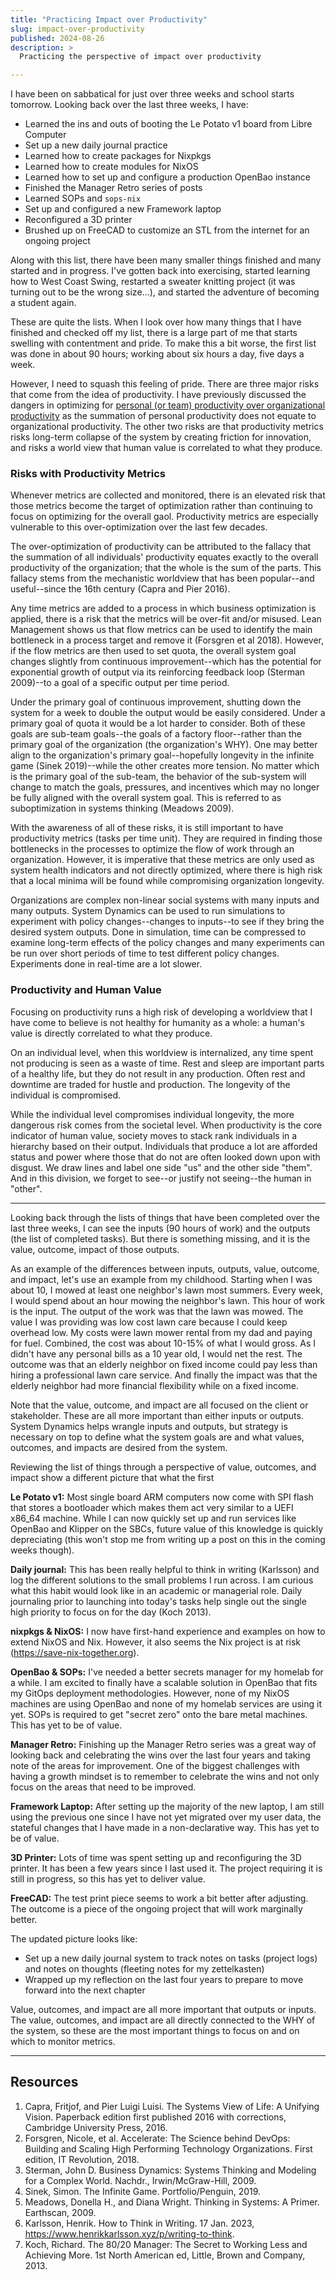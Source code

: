 ```yaml
---
title: "Practicing Impact over Productivity"
slug: impact-over-productivity
published: 2024-08-26
description: >
  Practicing the perspective of impact over productivity

---
```


I have been on sabbatical for just over three weeks and school starts tomorrow. Looking back over
the last three weeks, I have:

- Learned the ins and outs of booting the Le Potato v1 board from Libre Computer
- Set up a new daily journal practice
- Learned how to create packages for Nixpkgs
- Learned how to create modules for NixOS
- Learned how to set up and configure a production OpenBao instance
- Finished the Manager Retro series of posts
- Learned SOPs and `sops-nix`
- Set up and configured a new Framework laptop
- Reconfigured a 3D printer
- Brushed up on FreeCAD to customize an STL from the internet for an ongoing project

Along with this list, there have been many smaller things finished and many started and in progress.
I've gotten back into exercising, started learning how to West Coast Swing, restarted a sweater
knitting project (it was turning out to be the wrong size...), and started the adventure of becoming
a student again.

These are quite the lists. When I look over how many things that I have finished and checked off my
list, there is a large part of me that starts swelling with contentment and pride. To make this a
bit worse, the first list was done in about 90 hours; working about six hours a day, five days a
week.

However, I need to squash this feeling of pride. There are three major risks that come from the idea
of productivity. I have previously discussed the dangers in optimizing for [personal (or team)
productivity over organizational productivity](./posts/personal-vs-org-productivity) as the
summation of personal productivity does not equate to organizational productivity. The other two
risks are that productivity metrics risks long-term collapse of the system by creating friction for
innovation, and risks a world view that human value is correlated to what they produce.


### Risks with Productivity Metrics

Whenever metrics are collected and monitored, there is an elevated risk that those metrics become
the target of optimization rather than continuing to focus on optimizing for the overall gaol.
Productivity metrics are especially vulnerable to this over-optimization over the last few decades. 

The over-optimization of productivity can be attributed to the fallacy that the summation of all
individuals' productivity equates exactly to the overall productivity of the organization; that the
whole is the sum of the parts. This fallacy stems from the mechanistic worldview that has been
popular--and useful--since the 16th century (Capra and Pier 2016). 


Any time metrics are added to a process in which business
optimization is applied, there is a risk that the metrics will be over-fit and/or misused. Lean
Management shows us that flow metrics can be used to identify the main bottleneck in a process
target and remove it (Forsgren et al 2018). However, if the flow metrics are then used to set quota,
the overall system goal changes slightly from continuous improvement--which has the potential for
exponential growth of output via its reinforcing feedback loop (Sterman 2009)--to a goal of a specific
output per time period. 

Under the primary goal of continuous improvement, shutting down the system for a week to double the
output would be easily considered. Under a primary goal of quota it would be a lot harder to
consider. Both of these goals are sub-team goals--the goals of a factory floor--rather than the
primary goal of the organization (the organization's WHY). One may better align to the
organization's primary goal--hopefully longevity in the infinite game (Sinek 2019)--while the other
creates more tension. No matter which is the primary goal of the sub-team, the behavior of the
sub-system will change to match the goals, pressures, and incentives which may no longer be fully
aligned with the overall system goal. This is referred to as suboptimization in systems thinking
(Meadows 2009).

With the awareness of all of these risks, it is still important to have productivity metrics (tasks
per time unit). They are required in finding those bottlenecks in the processes to optimize
the flow of work through an organization. However, it is imperative that these metrics are only used
as system health indicators and not directly optimized, where there is high risk that a local minima
will be found while compromising organization longevity.

Organizations are complex non-linear social systems with many inputs and many outputs. System
Dynamics can be used to run simulations to experiment with policy changes--changes to inputs--to see
if they bring the desired system outputs. Done in simulation, time can be compressed to examine
long-term effects of the policy changes and many experiments can be run over short periods of time
to test different policy changes. Experiments done in real-time are a lot slower.


### Productivity and Human Value

Focusing on productivity runs a high risk of developing a worldview that I have come to believe is
not healthy for humanity as a whole: a human's value is directly correlated to what they produce.

On an individual level, when this worldview is internalized, any time spent not producing is seen as
a waste of time. Rest and sleep are important parts of a healthy life, but they do not result in any
production. Often rest and downtime are traded for hustle and production. The longevity of the
individual is compromised.

While the individual level compromises individual longevity, the more dangerous risk comes from the
societal level. When productivity is the core indicator of human value, society moves to stack rank
individuals in a hierarchy based on their output. Individuals that produce a lot are afforded status
and power where those that do not are often looked down upon with disgust. We draw lines and label
one side "us" and the other side "them". And in this division, we forget to see--or justify not
seeing--the human in "other".

---

Looking back through the lists of things that have been completed over the last three weeks, I can
see the inputs (90 hours of work) and the outputs (the list of completed tasks). But there is
something missing, and it is the value, outcome, impact of those outputs.

As an example of the differences between inputs, outputs, value, outcome, and impact, let's use an
example from my childhood. Starting when I was about 10, I mowed at least one neighbor's lawn most
summers. Every week, I would spend about an hour mowing the neighbor's lawn. This hour of work is
the input. The output of the work was that the lawn was mowed. The value I was providing was low
cost lawn care because I could keep overhead low. My costs were lawn mower rental from my dad and
paying for fuel. Combined, the cost was about 10-15% of what I would gross. As I didn't have any
personal bills as a 10 year old, I would net the rest. The outcome was that an elderly neighbor on
fixed income could pay less than hiring a professional lawn care service. And finally the impact was
that the elderly neighbor had more financial flexibility while on a fixed income. 

Note that the value, outcome, and impact are all focused on the client or stakeholder. These are all
more important than either inputs or outputs. System Dynamics helps wrangle inputs and outputs, but
strategy is necessary on top to define what the system goals are and what values, outcomes, and
impacts are desired from the system.

Reviewing the list of things through a perspective of value, outcomes, and impact show a different
picture that what the first 

**Le Potato v1:** Most single board ARM computers now come with SPI flash that stores a bootloader
which makes them act very similar to a UEFI x86_64 machine. While I can now quickly set up and run
services like OpenBao and Klipper on the SBCs, future value of this knowledge is quickly
depreciating (this won't stop me from writing up a post on this in the coming weeks though).

**Daily journal:** This has been really helpful to think in writing (Karlsson) and log the different
solutions to the small problems I run across. I am curious what this habit would look like in an
academic or managerial role. Daily journaling prior to launching into today's tasks help single out
the single high priority to focus on for the day (Koch 2013).

**nixpkgs & NixOS:** I now have first-hand experience and examples on how to extend NixOS and Nix.
However, it also seems the Nix project is at risk (https://save-nix-together.org).

**OpenBao & SOPs:** I've needed a better secrets manager for my homelab for a while. I am excited to
finally have a scalable solution in OpenBao that fits my GitOps deployment methodologies. However,
none of my NixOS machines are using OpenBao and none of my homelab services are using it yet. SOPs
is required to get "secret zero" onto the bare metal machines. This has yet to be of value.

**Manager Retro:** Finishing up the Manager Retro series was a great way of looking back and
celebrating the wins over the last four years and taking note of the areas for improvement. One of
the biggest challenges with having a growth mindset is to remember to celebrate the wins and not
only focus on the areas that need to be improved.

**Framework Laptop:** After setting up the majority of the new laptop, I am still using the previous
one since I have not yet migrated over my user data, the stateful changes that I have made in a
non-declarative way. This has yet to be of value.

**3D Printer:** Lots of time was spent setting up and reconfiguring the 3D printer. It has been a
few years since I last used it. The project requiring it is still in progress, so this has yet to
deliver value.

**FreeCAD:** The test print piece seems to work a bit better after adjusting. The outcome is a piece
of the ongoing project that will work marginally better. 

The updated picture looks like:

- Set up a new daily journal system to track notes on tasks (project logs) and notes on thoughts
  (fleeting notes for my zettelkasten)
- Wrapped up my reflection on the last four years to prepare to move forward into the next chapter

Value, outcomes, and impact are all more important that outputs or inputs. The value, outcomes, and
impact are all directly connected to the WHY of the system, so these are the most important things to
focus on and on which to monitor metrics.

---

## Resources

1. Capra, Fritjof, and Pier Luigi Luisi. The Systems View of Life: A Unifying Vision. Paperback edition first published 2016 with corrections, Cambridge University Press, 2016.
2. Forsgren, Nicole, et al. Accelerate: The Science behind DevOps: Building and Scaling High Performing Technology Organizations. First edition, IT Revolution, 2018.
3. Sterman, John D. Business Dynamics: Systems Thinking and Modeling for a Complex World. Nachdr., Irwin/McGraw-Hill, 2009.
4. Sinek, Simon. The Infinite Game. Portfolio/Penguin, 2019.
5. Meadows, Donella H., and Diana Wright. Thinking in Systems: A Primer. Earthscan, 2009.
6. Karlsson, Henrik. How to Think in Writing. 17 Jan. 2023, https://www.henrikkarlsson.xyz/p/writing-to-think.
7. Koch, Richard. The 80/20 Manager: The Secret to Working Less and Achieving More. 1st North American ed, Little, Brown and Company, 2013.



